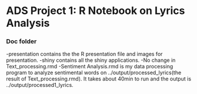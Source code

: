 # ADS Project 1:  R Notebook on Lyrics Analysis

### Doc folder

-presentation contains the the R presentation file and images for presentation.
-shiny contains all the shiny applications.
-No change in Text_processing.rmd
-Sentiment Analysis.rmd is my data processing program to analyze sentimental words on ../output/processed_lyrics(the result of Text_processing.rmd). It takes about 40min to run and the output is ../output/processed1_lyrics.
